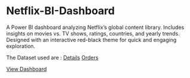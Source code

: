# Netflix-BI-Dashboard
A Power BI dashboard analyzing Netflix’s global content library. Includes insights on movies vs. TV shows, ratings, countries, and yearly trends. Designed with an interactive red-black theme for quick and engaging exploration.


The Dataset used are :
<a href="https://github.com/samarth2910/ECommerce-Sales-Dashboard-PowerBI/blob/main/Details.csv">Details</a>
<a href="https://github.com/samarth2910/ECommerce-Sales-Dashboard-PowerBI/blob/main/Orders.csv">Orders</a>


<a href="https://github.com/samarth2910/ECommerce-Sales-Dashboard-PowerBI/blob/main/Screenshot%20(25).png">View Dashboard</a>

